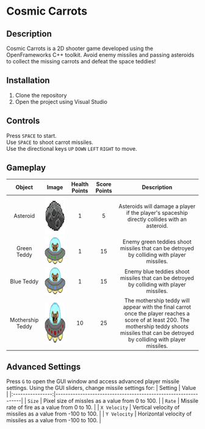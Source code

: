 # Cosmic Carrots

## Description
Cosmic Carrots is a 2D shooter game developed using the OpenFrameworks C++ toolkit. Avoid enemy missiles and passing asteroids to collect the missing carrots and defeat the space teddies!

## Installation
1. Clone the repository
2. Open the project using Visual Studio

## Controls
Press `SPACE` to start.  
Use `SPACE` to shoot carrot missiles.  
Use the directional keys `UP` `DOWN` `LEFT` `RIGHT` to move.

## Gameplay

| Object | Image | Health Points | Score Points | Description |
|:--------------:| :----------: |:--------------------------:|:--------------:|:-------------------:|
| Asteroid | <img src="https://github.com/vsupapo/CosmicCarrots/blob/master/data/images/asteroid.png?raw=true" width="100" height="100"> | 1 | 5 | Asteroids will damage a player if the player's spaceship directly collides with an asteroid. |
| Green Teddy | <img src="https://github.com/vsupapo/CosmicCarrots/blob/master/data/images/enemyUFOGreen.png?raw=true" width="100" height="70"> | 1 | 15 | Enemy green teddies shoot missiles that can be detroyed by colliding with player missiles. |
| Blue Teddy | <img src="https://github.com/vsupapo/CosmicCarrots/blob/master/data/images/enemyUFOBlue.png?raw=true" width="100" height="70"> | 1 | 15 | Enemy blue teddies shoot missiles that can be detroyed by colliding with player missiles. |
| Mothership Teddy | <img src="https://github.com/vsupapo/CosmicCarrots/blob/master/data/images/mothership.png?raw=true" width="150" height="105"> | 10 | 25 | The mothership teddy will appear with the final carrot once the player reaches a score of at least 200. The mothership teddy shoots missiles that can be detroyed by colliding with player missiles. |


## Advanced Settings
Press `G` to open the GUI window and access advanced player missile settings. Using the GUI sliders, change missile settings for:
| Setting          | Value                                                          |
|:----------------:|----------------------------------------------------------------|
| `Size`           | Pixel size of missles as a value from 0 to 100.                |
| `Rate`           | Missile rate of fire as a value from 0 to 10.                  |
| `X Velocity`     | Vertical velocity of missiles as a value from -100 to 100.     |
| `Y Velocity`     | Horizontal velocity of missiles as a value from -100 to 100.   |
